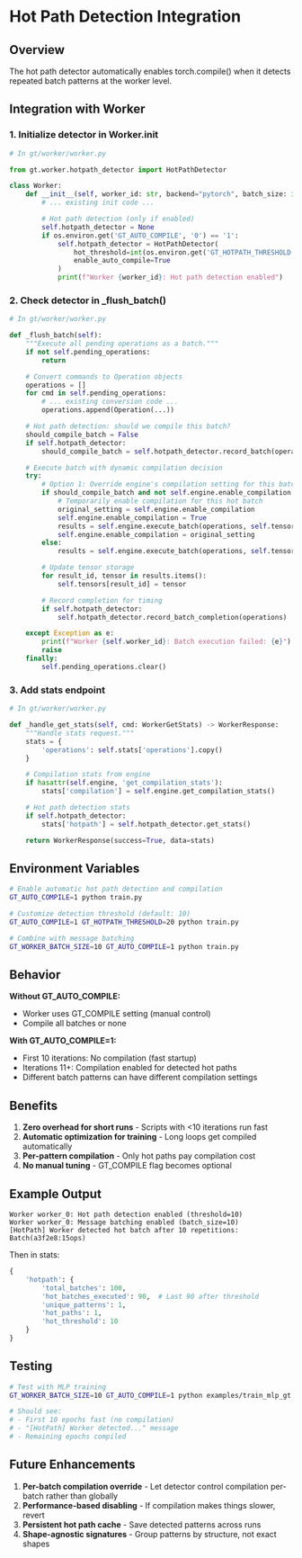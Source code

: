 # Hot Path Detection Integration

## Overview

The hot path detector automatically enables torch.compile() when it detects repeated batch patterns at the worker level.

## Integration with Worker

### 1. Initialize detector in Worker.__init__

```python
# In gt/worker/worker.py

from gt.worker.hotpath_detector import HotPathDetector

class Worker:
    def __init__(self, worker_id: str, backend="pytorch", batch_size: int = None):
        # ... existing init code ...

        # Hot path detection (only if enabled)
        self.hotpath_detector = None
        if os.environ.get('GT_AUTO_COMPILE', '0') == '1':
            self.hotpath_detector = HotPathDetector(
                hot_threshold=int(os.environ.get('GT_HOTPATH_THRESHOLD', '10')),
                enable_auto_compile=True
            )
            print(f"Worker {worker_id}: Hot path detection enabled")
```

### 2. Check detector in _flush_batch()

```python
# In gt/worker/worker.py

def _flush_batch(self):
    """Execute all pending operations as a batch."""
    if not self.pending_operations:
        return

    # Convert commands to Operation objects
    operations = []
    for cmd in self.pending_operations:
        # ... existing conversion code ...
        operations.append(Operation(...))

    # Hot path detection: should we compile this batch?
    should_compile_batch = False
    if self.hotpath_detector:
        should_compile_batch = self.hotpath_detector.record_batch(operations)

    # Execute batch with dynamic compilation decision
    try:
        # Option 1: Override engine's compilation setting for this batch
        if should_compile_batch and not self.engine.enable_compilation:
            # Temporarily enable compilation for this hot batch
            original_setting = self.engine.enable_compilation
            self.engine.enable_compilation = True
            results = self.engine.execute_batch(operations, self.tensors)
            self.engine.enable_compilation = original_setting
        else:
            results = self.engine.execute_batch(operations, self.tensors)

        # Update tensor storage
        for result_id, tensor in results.items():
            self.tensors[result_id] = tensor

        # Record completion for timing
        if self.hotpath_detector:
            self.hotpath_detector.record_batch_completion(operations)

    except Exception as e:
        print(f"Worker {self.worker_id}: Batch execution failed: {e}")
        raise
    finally:
        self.pending_operations.clear()
```

### 3. Add stats endpoint

```python
# In gt/worker/worker.py

def _handle_get_stats(self, cmd: WorkerGetStats) -> WorkerResponse:
    """Handle stats request."""
    stats = {
        'operations': self.stats['operations'].copy()
    }

    # Compilation stats from engine
    if hasattr(self.engine, 'get_compilation_stats'):
        stats['compilation'] = self.engine.get_compilation_stats()

    # Hot path detection stats
    if self.hotpath_detector:
        stats['hotpath'] = self.hotpath_detector.get_stats()

    return WorkerResponse(success=True, data=stats)
```

## Environment Variables

```bash
# Enable automatic hot path detection and compilation
GT_AUTO_COMPILE=1 python train.py

# Customize detection threshold (default: 10)
GT_AUTO_COMPILE=1 GT_HOTPATH_THRESHOLD=20 python train.py

# Combine with message batching
GT_WORKER_BATCH_SIZE=10 GT_AUTO_COMPILE=1 python train.py
```

## Behavior

**Without GT_AUTO_COMPILE:**
- Worker uses GT_COMPILE setting (manual control)
- Compile all batches or none

**With GT_AUTO_COMPILE=1:**
- First 10 iterations: No compilation (fast startup)
- Iterations 11+: Compilation enabled for detected hot paths
- Different batch patterns can have different compilation settings

## Benefits

1. **Zero overhead for short runs** - Scripts with <10 iterations run fast
2. **Automatic optimization for training** - Long loops get compiled automatically
3. **Per-pattern compilation** - Only hot paths pay compilation cost
4. **No manual tuning** - GT_COMPILE flag becomes optional

## Example Output

```
Worker worker_0: Hot path detection enabled (threshold=10)
Worker worker_0: Message batching enabled (batch_size=10)
[HotPath] Worker detected hot batch after 10 repetitions: Batch(a3f2e8:15ops)
```

Then in stats:
```python
{
    'hotpath': {
        'total_batches': 100,
        'hot_batches_executed': 90,  # Last 90 after threshold
        'unique_patterns': 1,
        'hot_paths': 1,
        'hot_threshold': 10
    }
}
```

## Testing

```bash
# Test with MLP training
GT_WORKER_BATCH_SIZE=10 GT_AUTO_COMPILE=1 python examples/train_mlp_gt.py

# Should see:
# - First 10 epochs fast (no compilation)
# - "[HotPath] Worker detected..." message
# - Remaining epochs compiled
```

## Future Enhancements

1. **Per-batch compilation override** - Let detector control compilation per-batch rather than globally
2. **Performance-based disabling** - If compilation makes things slower, revert
3. **Persistent hot path cache** - Save detected patterns across runs
4. **Shape-agnostic signatures** - Group patterns by structure, not exact shapes

